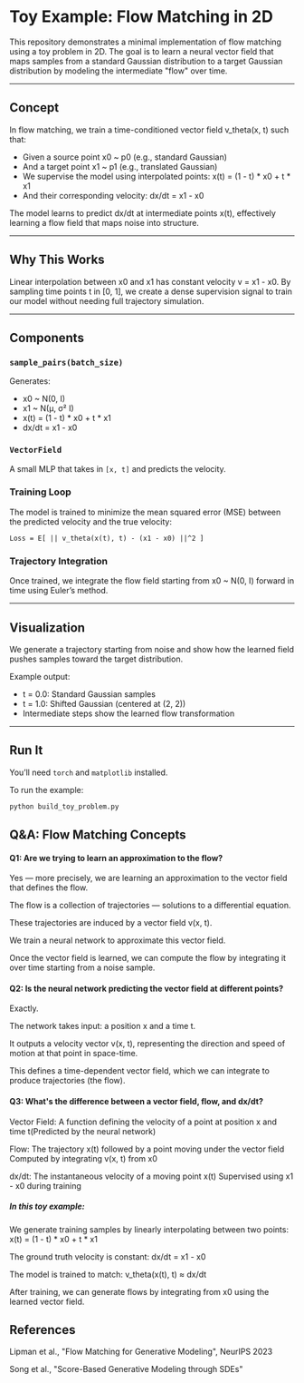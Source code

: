 # Toy Example: Flow Matching in 2D

This repository demonstrates a minimal implementation of flow matching using a toy problem in 2D. The goal is to learn a neural vector field that maps samples from a standard Gaussian distribution to a target Gaussian distribution by modeling the intermediate "flow" over time.

---

## Concept

In flow matching, we train a time-conditioned vector field v_theta(x, t) such that:

- Given a source point x0 ~ p0 (e.g., standard Gaussian)
- And a target point x1 ~ p1 (e.g., translated Gaussian)
- We supervise the model using interpolated points:
  x(t) = (1 - t) * x0 + t * x1
- And their corresponding velocity:
  dx/dt = x1 - x0

The model learns to predict dx/dt at intermediate points x(t), effectively learning a flow field that maps noise into structure.

---

## Why This Works

Linear interpolation between x0 and x1 has constant velocity v = x1 - x0. By sampling time points t in [0, 1], we create a dense supervision signal to train our model without needing full trajectory simulation.

---

## Components

### `sample_pairs(batch_size)`
Generates:

- x0 ~ N(0, I)
- x1 ~ N(μ, σ² I)
- x(t) = (1 - t) * x0 + t * x1
- dx/dt = x1 - x0

### `VectorField`
A small MLP that takes in `[x, t]` and predicts the velocity.

### Training Loop
The model is trained to minimize the mean squared error (MSE) between the predicted velocity and the true velocity:

    Loss = E[ || v_theta(x(t), t) - (x1 - x0) ||^2 ]

### Trajectory Integration
Once trained, we integrate the flow field starting from x0 ~ N(0, I) forward in time using Euler’s method.

---

## Visualization

We generate a trajectory starting from noise and show how the learned field pushes samples toward the target distribution.

Example output:

- t = 0.0: Standard Gaussian samples
- t = 1.0: Shifted Gaussian (centered at (2, 2))
- Intermediate steps show the learned flow transformation

---

## Run It

You’ll need `torch` and `matplotlib` installed.

To run the example:

```bash
python build_toy_problem.py
```

## Q&A: Flow Matching Concepts

#### Q1: Are we trying to learn an approximation to the flow?
Yes — more precisely, we are learning an approximation to the vector field that defines the flow.

The flow is a collection of trajectories — solutions to a differential equation.

These trajectories are induced by a vector field v(x, t).

We train a neural network to approximate this vector field.

Once the vector field is learned, we can compute the flow by integrating it over time starting from a noise sample.

#### Q2: Is the neural network predicting the vector field at different points?
Exactly.

The network takes input: a position x and a time t.

It outputs a velocity vector v(x, t), representing the direction and speed of motion at that point in space-time.

This defines a time-dependent vector field, which we can integrate to produce trajectories (the flow).

#### Q3: What's the difference between a vector field, flow, and dx/dt?

Vector Field: A function defining the velocity of a point at position x and time t(Predicted by the neural network)

Flow: The trajectory x(t) followed by a point moving under the vector field	Computed by integrating v(x, t) from x0

dx/dt: The instantaneous velocity of a moving point x(t)	Supervised using x1 - x0 during training

##### In this toy example:

We generate training samples by linearly interpolating between two points:
x(t) = (1 - t) * x0 + t * x1

The ground truth velocity is constant:
dx/dt = x1 - x0

The model is trained to match:
v_theta(x(t), t) ≈ dx/dt

After training, we can generate flows by integrating from x0 using the learned vector field.

## References
Lipman et al., "Flow Matching for Generative Modeling", NeurIPS 2023

Song et al., "Score-Based Generative Modeling through SDEs"
